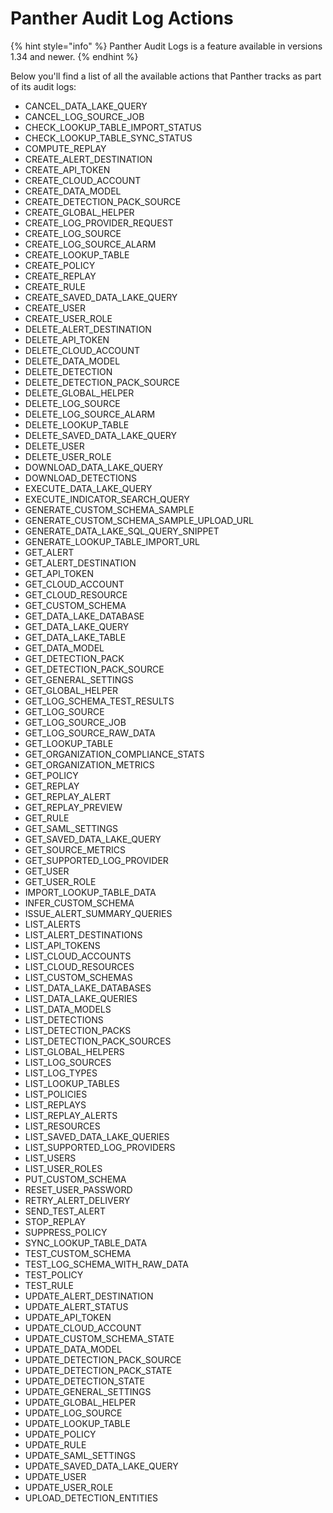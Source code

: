# Panther Audit Log Actions

{% hint style="info" %}
Panther Audit Logs is a feature available in versions 1.34 and newer.
{% endhint %}

Below you'll find a list of all the available actions that Panther tracks as part of its audit logs:

- CANCEL_DATA_LAKE_QUERY
- CANCEL_LOG_SOURCE_JOB
- CHECK_LOOKUP_TABLE_IMPORT_STATUS
- CHECK_LOOKUP_TABLE_SYNC_STATUS
- COMPUTE_REPLAY
- CREATE_ALERT_DESTINATION
- CREATE_API_TOKEN
- CREATE_CLOUD_ACCOUNT
- CREATE_DATA_MODEL
- CREATE_DETECTION_PACK_SOURCE
- CREATE_GLOBAL_HELPER
- CREATE_LOG_PROVIDER_REQUEST
- CREATE_LOG_SOURCE
- CREATE_LOG_SOURCE_ALARM
- CREATE_LOOKUP_TABLE
- CREATE_POLICY
- CREATE_REPLAY
- CREATE_RULE
- CREATE_SAVED_DATA_LAKE_QUERY
- CREATE_USER
- CREATE_USER_ROLE
- DELETE_ALERT_DESTINATION
- DELETE_API_TOKEN
- DELETE_CLOUD_ACCOUNT
- DELETE_DATA_MODEL
- DELETE_DETECTION
- DELETE_DETECTION_PACK_SOURCE
- DELETE_GLOBAL_HELPER
- DELETE_LOG_SOURCE
- DELETE_LOG_SOURCE_ALARM
- DELETE_LOOKUP_TABLE
- DELETE_SAVED_DATA_LAKE_QUERY
- DELETE_USER
- DELETE_USER_ROLE
- DOWNLOAD_DATA_LAKE_QUERY
- DOWNLOAD_DETECTIONS
- EXECUTE_DATA_LAKE_QUERY
- EXECUTE_INDICATOR_SEARCH_QUERY
- GENERATE_CUSTOM_SCHEMA_SAMPLE
- GENERATE_CUSTOM_SCHEMA_SAMPLE_UPLOAD_URL
- GENERATE_DATA_LAKE_SQL_QUERY_SNIPPET
- GENERATE_LOOKUP_TABLE_IMPORT_URL
- GET_ALERT
- GET_ALERT_DESTINATION
- GET_API_TOKEN
- GET_CLOUD_ACCOUNT
- GET_CLOUD_RESOURCE
- GET_CUSTOM_SCHEMA
- GET_DATA_LAKE_DATABASE
- GET_DATA_LAKE_QUERY
- GET_DATA_LAKE_TABLE
- GET_DATA_MODEL
- GET_DETECTION_PACK
- GET_DETECTION_PACK_SOURCE
- GET_GENERAL_SETTINGS
- GET_GLOBAL_HELPER
- GET_LOG_SCHEMA_TEST_RESULTS
- GET_LOG_SOURCE
- GET_LOG_SOURCE_JOB
- GET_LOG_SOURCE_RAW_DATA
- GET_LOOKUP_TABLE
- GET_ORGANIZATION_COMPLIANCE_STATS
- GET_ORGANIZATION_METRICS
- GET_POLICY
- GET_REPLAY
- GET_REPLAY_ALERT
- GET_REPLAY_PREVIEW
- GET_RULE
- GET_SAML_SETTINGS
- GET_SAVED_DATA_LAKE_QUERY
- GET_SOURCE_METRICS
- GET_SUPPORTED_LOG_PROVIDER
- GET_USER
- GET_USER_ROLE
- IMPORT_LOOKUP_TABLE_DATA
- INFER_CUSTOM_SCHEMA
- ISSUE_ALERT_SUMMARY_QUERIES
- LIST_ALERTS
- LIST_ALERT_DESTINATIONS
- LIST_API_TOKENS
- LIST_CLOUD_ACCOUNTS
- LIST_CLOUD_RESOURCES
- LIST_CUSTOM_SCHEMAS
- LIST_DATA_LAKE_DATABASES
- LIST_DATA_LAKE_QUERIES
- LIST_DATA_MODELS
- LIST_DETECTIONS
- LIST_DETECTION_PACKS
- LIST_DETECTION_PACK_SOURCES
- LIST_GLOBAL_HELPERS
- LIST_LOG_SOURCES
- LIST_LOG_TYPES
- LIST_LOOKUP_TABLES
- LIST_POLICIES
- LIST_REPLAYS
- LIST_REPLAY_ALERTS
- LIST_RESOURCES
- LIST_SAVED_DATA_LAKE_QUERIES
- LIST_SUPPORTED_LOG_PROVIDERS
- LIST_USERS
- LIST_USER_ROLES
- PUT_CUSTOM_SCHEMA
- RESET_USER_PASSWORD
- RETRY_ALERT_DELIVERY
- SEND_TEST_ALERT
- STOP_REPLAY
- SUPPRESS_POLICY
- SYNC_LOOKUP_TABLE_DATA
- TEST_CUSTOM_SCHEMA
- TEST_LOG_SCHEMA_WITH_RAW_DATA
- TEST_POLICY
- TEST_RULE
- UPDATE_ALERT_DESTINATION
- UPDATE_ALERT_STATUS
- UPDATE_API_TOKEN
- UPDATE_CLOUD_ACCOUNT
- UPDATE_CUSTOM_SCHEMA_STATE
- UPDATE_DATA_MODEL
- UPDATE_DETECTION_PACK_SOURCE
- UPDATE_DETECTION_PACK_STATE
- UPDATE_DETECTION_STATE
- UPDATE_GENERAL_SETTINGS
- UPDATE_GLOBAL_HELPER
- UPDATE_LOG_SOURCE
- UPDATE_LOOKUP_TABLE
- UPDATE_POLICY
- UPDATE_RULE
- UPDATE_SAML_SETTINGS
- UPDATE_SAVED_DATA_LAKE_QUERY
- UPDATE_USER
- UPDATE_USER_ROLE
- UPLOAD_DETECTION_ENTITIES
